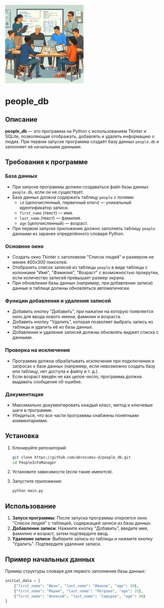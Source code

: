 ![Иллюстрация к проекту](https://github.com/abrosimov-d/people_db/raw/main/people_db.png)

# people_db

## Описание

**people_db** — это программа на Python с использованием Tkinter и SQLite, позволяющая отображать, добавлять и удалять информацию о людях. При первом запуске программа создаёт базу данных `people.db` и заполняет её начальными данными.

## Требования к программе

### База данных

- При запуске программы должен создаваться файл базы данных `people.db`, если он не существует.
- База данных должна содержать таблицу `people` с полями:
  - `id` (целочисленный, первичный ключ) — уникальный идентификатор записи.
  - `first_name` (текст) — имя.
  - `last_name` (текст) — фамилия.
  - `age` (целочисленный) — возраст.
- При первом запуске приложение должно заполнять таблицу `people` данными из заранее определённого словаря Python.

### Основное окно

- Создать окно Tkinter с заголовком "Список людей" и размером не менее 400x300 пикселей.
- Отобразить список записей из таблицы `people` в виде таблицы с колонками "Имя", "Фамилия", "Возраст" с возможностью прокрутки, если количество записей превышает размер экрана.
- При обновлении базы данных (например, при добавлении записи) данные в таблице должны обновляться автоматически.

### Функции добавления и удаления записей

- Добавить кнопку "Добавить", при нажатии на которую появляется окно для ввода нового имени, фамилии и возраста.
- Добавить кнопку "Удалить", которая позволяет выбрать запись из таблицы и удалить её из базы данных.
- Добавление и удаление записей должны обновлять виджет списка с данными.

### Проверка на исключения

- Программа должна обрабатывать исключения при подключении и запросах к базе данных (например, если невозможно создать базу или таблицу, нет доступа к файлу и т. д.).
- Если возраст введён не как целое число, программа должна выдавать сообщение об ошибке.

### Документация

- Максимально документировать каждый класс, метод и ключевые шаги в программе.
- Убедиться, что все части программы снабжены понятными комментариями.

## Установка

1. Клонируйте репозиторий:
    ```sh
    git clone https://github.com/abrosimov-d/people_db.git
    cd PeopleInfoManager
    ```
2. Установите зависимости (если такие имеются).

3. Запустите приложение:
    ```sh
    python main.py
    ```

## Использование

1. **Запуск программы**: После запуска программы откроется окно "Список людей" с таблицей, содержащей записи из базы данных.
2. **Добавление записи**: Нажмите кнопку "Добавить", введите имя, фамилию и возраст, затем подтвердите ввод.
3. **Удаление записи**: Выберите запись из таблицы и нажмите кнопку "Удалить". Подтвердите удаление записи.

## Пример начальных данных

Пример структуры словаря для первого заполнения базы данных:

```python
initial_data = [
    {"first_name": "Иван", "last_name": "Иванов", "age": 30},
    {"first_name": "Мария", "last_name": "Петрова", "age": 25},
    {"first_name": "Алексей", "last_name": "Сидоров", "age": 40}
]
